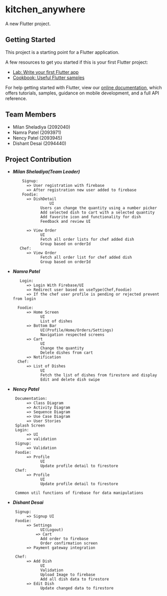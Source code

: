 # kitchen_anywhere

A new Flutter project.

## Getting Started

This project is a starting point for a Flutter application.

A few resources to get you started if this is your first Flutter project:

- [Lab: Write your first Flutter app](https://flutter.dev/docs/get-started/codelab)
- [Cookbook: Useful Flutter samples](https://flutter.dev/docs/cookbook)

For help getting started with Flutter, view our
[online documentation](https://flutter.dev/docs), which offers tutorials,
samples, guidance on mobile development, and a full API reference.

## Team Members

  - Milan Sheladiya (2092040)
  - Namra Patel (2093971)
  - Nency Patel (2093945)
  - Dishant Desai (2094440)

## Project Contribution

- ***Milan Sheladiya(Team Leader)***

          Signup:
            => User registration with firebase
            => After registration new user added to firebase
          Foodie:
            => DishDetail
		              UI
                  Users can change the quantity using a number picker
                  Add selected dish to cart with a selected quantity
                  Add favorite icon and functionality for dish 
                  Feedback and review UI

            => View Order
                  UI
                  Fetch all order lists for chef added dish 
                  Group based on orderId
         Chef:
            => View Order 
                  Fetch all order list for chef added dish
                  Group based on orderId

- ***Namra Patel***

         Login:
            => Login With Firebase/UI
            => Redirect user based on useType(Chef,Foodie)
            => If the chef user profile is pending or rejected prevent from login

        Foodie:
            => Home Screen 
                  UI
                  List of dishes 
            => Bottom Bar
                  UI(Profile/Home/Orders/Settings) 
                  Navigation respected screens
            => Cart 
                  UI
                  Change the quantity
                  Delete dishes from cart
            => Notification
        Chef:
            => List of Dishes 
                  UI
                  Fetch the list of dishes from firestore and display
                  Edit and delete dish swipe

- ***Nency Patel***

       Documentation:
            => Class Diagram
            => Activity Diagram
            => Sequence Diagram
            => Use Case Diagram
            => User Stories
       Splash Screen
       Login:
            => UI
            => validation
       Signup:
            => Validation
       Foodie:
            => Profile
                  UI
                  Update profile detail to firestore
       Chef:
            => Profile
                  UI
                  Update profile detail to firestore

       Common util functions of firebase for data manipulations

- ***Dishant Desai***

       Signup:
            => Signup UI
       Foodie:
            => Settings
                  UI(Logout)
		        => Cart
                  Add order to firebase
                  Order confirmation screen
            => Payment gateway integration

       Chef:
            => Add Dish 
                  UI 
                  Validation 
                  Upload Image to firebase 
                  Add all dish data to firestore
            => Edit Dish 
                  Update changed data to firestore


